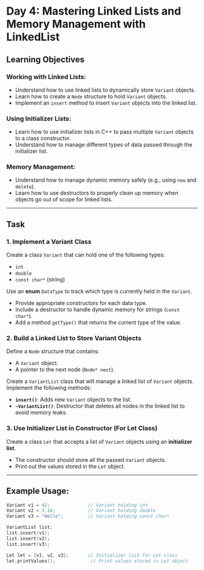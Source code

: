 # Day 4: Mastering Linked Lists and Memory Management with LinkedList

## Learning Objectives

### Working with Linked Lists:
- Understand how to use linked lists to dynamically store `Variant` objects.
- Learn how to create a `Node` structure to hold `Variant` objects.
- Implement an `insert` method to insert `Variant` objects into the linked list.

### Using Initializer Lists:
- Learn how to use initializer lists in C++ to pass multiple `Variant` objects to a class constructor.
- Understand how to manage different types of data passed through the initializer list.

### Memory Management:
- Understand how to manage dynamic memory safely (e.g., using `new` and `delete`).
- Learn how to use destructors to properly clean up memory when objects go out of scope for linked lists.

---

## Task

### 1. **Implement a Variant Class**

Create a class `Variant` that can hold one of the following types:

- `int`
- `double`
- `const char*` (string)

Use an **enum** `DataType` to track which type is currently held in the `Variant`.

- Provide appropriate constructors for each data type.
- Include a destructor to handle dynamic memory for strings (`const char*`).
- Add a method `getType()` that returns the current type of the value.

### 2. **Build a Linked List to Store Variant Objects**

Define a `Node` structure that contains:

- A `Variant` object.
- A pointer to the next node (`Node* next`).

Create a `VariantList` class that will manage a linked list of `Variant` objects. Implement the following methods:

- **`insert()`**: Adds new `Variant` objects to the list.
- **`~VariantList()`**: Destructor that deletes all nodes in the linked list to avoid memory leaks.

### 3. **Use Initializer List in Constructor (For Let Class)**

Create a class `Let` that accepts a list of `Variant` objects using an **initializer list**.

- The constructor should store all the passed `Variant` objects.
- Print out the values stored in the `Let` object.

---

## Example Usage:

```cpp
Variant v1 = 42;              // Variant holding int
Variant v2 = 3.14;            // Variant holding double
Variant v3 = "Hello";         // Variant holding const char*

VariantList list;
list.insert(v1);
list.insert(v2);
list.insert(v3);

Let let = {v1, v2, v3};       // Initializer list for Let class
let.printValues();             // Print values stored in Let object
